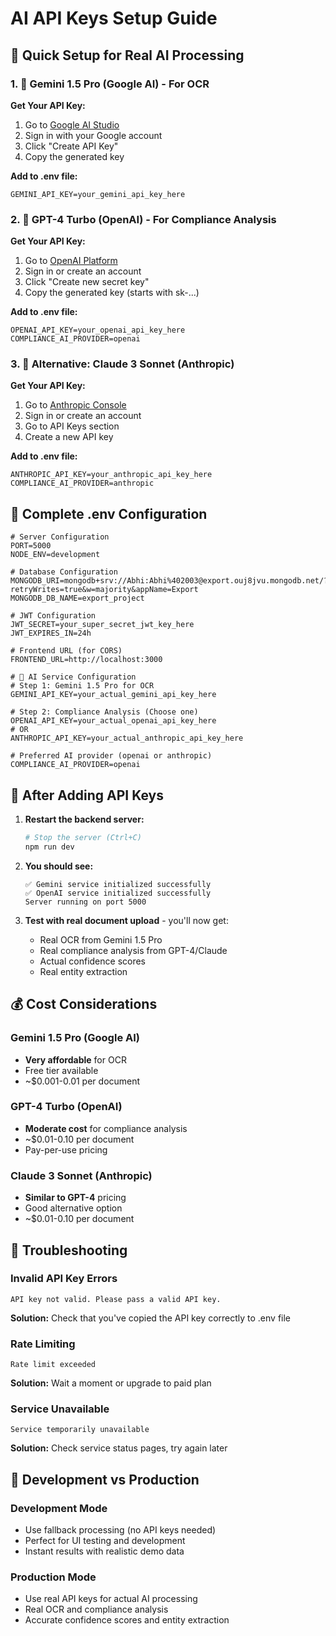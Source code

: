 # AI API Keys Setup Guide

## 🚀 Quick Setup for Real AI Processing

### 1. 🤖 Gemini 1.5 Pro (Google AI) - For OCR

**Get Your API Key:**
1. Go to [Google AI Studio](https://aistudio.google.com/app/apikey)
2. Sign in with your Google account
3. Click "Create API Key"
4. Copy the generated key

**Add to .env file:**
```env
GEMINI_API_KEY=your_gemini_api_key_here
```

### 2. 🧠 GPT-4 Turbo (OpenAI) - For Compliance Analysis

**Get Your API Key:**
1. Go to [OpenAI Platform](https://platform.openai.com/api-keys)
2. Sign in or create an account
3. Click "Create new secret key"
4. Copy the generated key (starts with sk-...)

**Add to .env file:**
```env
OPENAI_API_KEY=your_openai_api_key_here
COMPLIANCE_AI_PROVIDER=openai
```

### 3. 🔄 Alternative: Claude 3 Sonnet (Anthropic)

**Get Your API Key:**
1. Go to [Anthropic Console](https://console.anthropic.com/)
2. Sign in or create an account
3. Go to API Keys section
4. Create a new API key

**Add to .env file:**
```env
ANTHROPIC_API_KEY=your_anthropic_api_key_here
COMPLIANCE_AI_PROVIDER=anthropic
```

## 📝 Complete .env Configuration

```env
# Server Configuration
PORT=5000
NODE_ENV=development

# Database Configuration
MONGODB_URI=mongodb+srv://Abhi:Abhi%402003@export.ouj8jvu.mongodb.net/?retryWrites=true&w=majority&appName=Export
MONGODB_DB_NAME=export_project

# JWT Configuration
JWT_SECRET=your_super_secret_jwt_key_here
JWT_EXPIRES_IN=24h

# Frontend URL (for CORS)
FRONTEND_URL=http://localhost:3000

# 🤖 AI Service Configuration
# Step 1: Gemini 1.5 Pro for OCR
GEMINI_API_KEY=your_actual_gemini_api_key_here

# Step 2: Compliance Analysis (Choose one)
OPENAI_API_KEY=your_actual_openai_api_key_here
# OR
ANTHROPIC_API_KEY=your_actual_anthropic_api_key_here

# Preferred AI provider (openai or anthropic)
COMPLIANCE_AI_PROVIDER=openai
```

## 🔄 After Adding API Keys

1. **Restart the backend server:**
   ```bash
   # Stop the server (Ctrl+C)
   npm run dev
   ```

2. **You should see:**
   ```
   ✅ Gemini service initialized successfully
   ✅ OpenAI service initialized successfully
   Server running on port 5000
   ```

3. **Test with real document upload** - you'll now get:
   - Real OCR from Gemini 1.5 Pro
   - Real compliance analysis from GPT-4/Claude
   - Actual confidence scores
   - Real entity extraction

## 💰 Cost Considerations

### Gemini 1.5 Pro (Google AI)
- **Very affordable** for OCR
- Free tier available
- ~$0.001-0.01 per document

### GPT-4 Turbo (OpenAI)  
- **Moderate cost** for compliance analysis
- ~$0.01-0.10 per document
- Pay-per-use pricing

### Claude 3 Sonnet (Anthropic)
- **Similar to GPT-4** pricing
- Good alternative option
- ~$0.01-0.10 per document

## 🔧 Troubleshooting

### Invalid API Key Errors
```
API key not valid. Please pass a valid API key.
```
**Solution:** Check that you've copied the API key correctly to .env file

### Rate Limiting
```
Rate limit exceeded
```
**Solution:** Wait a moment or upgrade to paid plan

### Service Unavailable
```
Service temporarily unavailable
```
**Solution:** Check service status pages, try again later

## 🚀 Development vs Production

### Development Mode
- Use fallback processing (no API keys needed)
- Perfect for UI testing and development
- Instant results with realistic demo data

### Production Mode  
- Use real API keys for actual AI processing
- Real OCR and compliance analysis
- Accurate confidence scores and entity extraction
